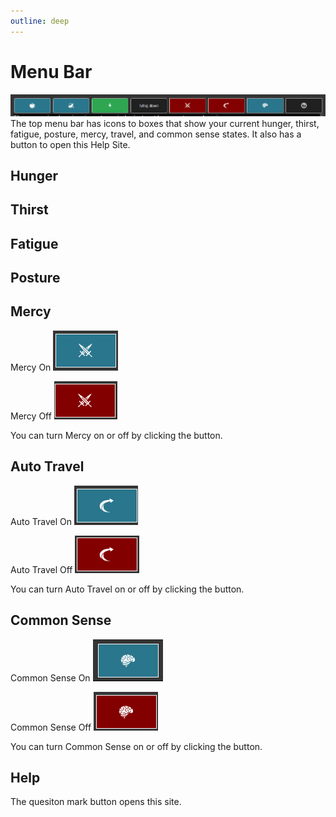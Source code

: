 ```yaml
---
outline: deep
---
```


# Menu Bar
![Menu Bar](menu-bar-00.png)
The top menu bar has icons to boxes that show your current hunger, thirst, fatigue, posture, mercy, travel, and common sense states. It also has a button to open this Help Site.

## Hunger

## Thirst

## Fatigue

## Posture

## Mercy

Mercy On
![Mercy On](mercy-00.png)

Mercy Off
![Mercy Off](mercy-01.png)

You can turn Mercy on or off by clicking the button.

## Auto Travel

Auto Travel On
![Auto Travel On](auto-travel-00.png)

Auto Travel Off
![Auto Travel Off](auto-travel-01.png)

You can turn Auto Travel on or off by clicking the button.

## Common Sense

Common Sense On
![Common Sense On](common-sense-00.png)

Common Sense Off
![Common Sense Off](common-sense-01.png)

You can turn Common Sense on or off by clicking the button.

## Help

The quesiton mark button opens this site. 

